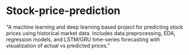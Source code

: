 # Stock-price-prediction
"A machine learning and deep learning based project for predicting stock prices using historical market data. Includes data preprocessing, EDA, regression models, and LSTM/GRU time-series forecasting with visualization of actual vs predicted prices."
